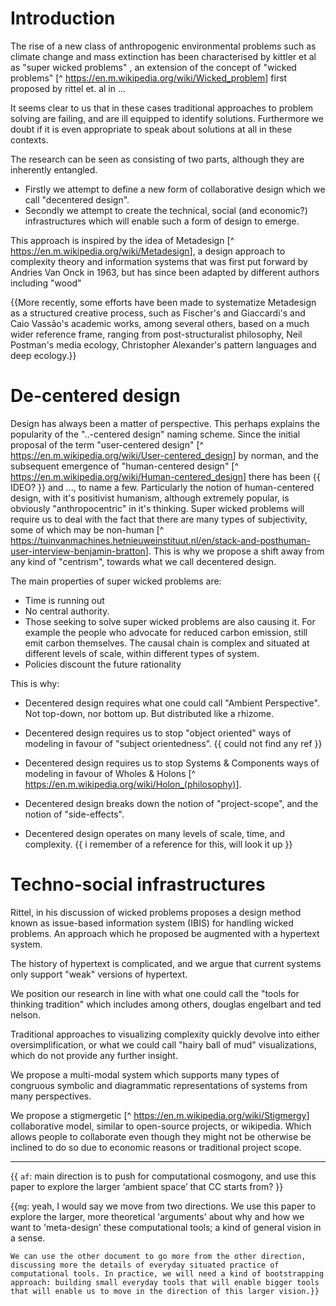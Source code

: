 # Introduction

The rise of a new class of anthropogenic environmental problems such as climate change and mass extinction has been characterised by kittler et al as "super wicked problems" , an extension of the concept of "wicked problems" [^ <https://en.m.wikipedia.org/wiki/Wicked_problem>] first proposed by rittel et. al in ...

It seems clear to us that in these cases traditional approaches to problem solving are failing, and are ill equipped to identify solutions. Furthermore we doubt if it is even appropriate to speak about solutions at all in these contexts.

The research can be seen as consisting of two parts, although they are inherently entangled.

* Firstly we attempt to define a new form of collaborative design which we call "decentered design".
* Secondly we attempt to create the technical, social (and economic?) infrastructures which will enable such a form of design to emerge.

This approach is inspired by the idea of Metadesign [^ <https://en.m.wikipedia.org/wiki/Metadesign>], a design approach to complexity theory and information systems that was first put forward by Andries Van Onck in 1963, but has since been adapted by different authors including "wood"

{{More recently, some efforts have been made to systematize Metadesign as a structured creative process, such as Fischer's and Giaccardi's and Caio Vassão's academic works, among several others, based on a much wider reference frame, ranging from post-structuralist philosophy, Neil Postman's media ecology, Christopher Alexander's pattern languages and deep ecology.}}

# De-centered design

Design has always been a matter of perspective. This perhaps explains the popularity of the "..-centered design" naming scheme. Since the initial proposal of the term "user-centered design" [^ <https://en.m.wikipedia.org/wiki/User-centered_design>] by norman, and the subsequent emergence of "human-centered design" [^ <https://en.m.wikipedia.org/wiki/Human-centered_design>] there has been {{ IDEO? }}  and ..., to name a few. Particularly the notion of human-centered design, with it's positivist humanism, although extremely popular, is obviously "anthropocentric" in it's thinking. Super wicked problems will require us to deal with the fact that there are many types of subjectivity, some of which may be non-human [^ <https://tuinvanmachines.hetnieuweinstituut.nl/en/stack-and-posthuman-user-interview-benjamin-bratton>]. This is why we propose a shift away from any kind of "centrism", towards what we call decentered design.

The main properties of super wicked problems are:

* Time is running out
* No central authority.
* Those seeking to solve super wicked problems are also causing it. For example the people who advocate for reduced carbon emission, still emit carbon themselves. The causal chain is complex and situated at different levels of scale, within different types of system.
* Policies discount the future rationality

This is why:

* Decentered design requires what one could call "Ambient Perspective". Not top-down, nor bottom up. But distributed like a rhizome.

* Decentered design requires us to stop "object oriented" ways of modeling in favour of "subject orientedness”. {{ could not find any ref }}

* Decentered design requires us to stop Systems & Components ways of modeling in favour of Wholes & Holons [^ <https://en.m.wikipedia.org/wiki/Holon_(philosophy)>].

* Decentered design breaks down the notion of "project-scope", and the notion of "side-effects".

* Decentered design operates on many levels of scale, time, and complexity. {{ i remember of a reference for this, will look it up }}

# Techno-social infrastructures

Rittel, in his discussion of wicked problems proposes a design method known as issue-based information system (IBIS) for handling wicked problems. An approach which he proposed be augmented with a hypertext system.

The history of hypertext is complicated, and we argue that current systems only support "weak" versions of hypertext.

We position our research in line with what one could call the "tools for thinking tradition" which includes among others, douglas engelbart and ted nelson.

Traditional approaches to visualizing complexity quickly devolve into either oversimplification, or what we could call "hairy ball of mud" visualizations, which do not provide any further insight.

We propose a multi-modal system which supports many types of congruous symbolic and diagrammatic representations of systems from many perspectives.

We propose a stigmergetic [^ <https://en.m.wikipedia.org/wiki/Stigmergy>] collaborative model, similar to open-source projects, or wikipedia. Which allows people to collaborate even though they might not be otherwise be inclined to do so due to economic reasons or traditional project scope.

---

{{ `af`: main direction is to push for computational cosmogony, and use this paper to explore the larger ‘ambient space’ that CC starts from? }}

{{`mg`: yeah, I would say we move from two directions.
    We use this paper to explore the larger, more theoretical 'arguments' about why and how we want to 'meta-design' these computational tools; a kind of general vision in a sense.

    We can use the other document to go more from the other direction, discussing more the details of everyday situated practice of computational tools. In practice, we will need a kind of bootstrapping approach: building small everyday tools that will enable bigger tools that will enable us to move in the direction of this larger vision.}}

